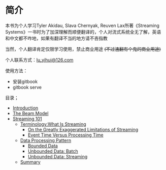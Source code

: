 # 简介

本书为个人学习Tyler Akidau, Slava Chernyak, Reuven Lax所著《Streaming Systems》一书时为了加深理解而顺便翻译的，个人对流式系统全无了解，英语和中文都不咋地，如果有翻译不当的地方请不吝指教

当然，个人翻译肯定仅限学习使用，禁止商业用途 ~~(不过渣翻有个鬼的商业用途)~~

个人联系方式：lu_yihui@126.com


使用方法：
* 安装gitbook
* gitbook serve


目录；
* [Introduction](README.md)
* [The Beam Model](part_1/the_beam_model.md)
* [Streaming 101](section_1/streaming_101.md)
    * [Terminology:What Is Streaming](section_1/terminology.md)
        * [On the Greatly Exaggerated Limitations of Streaming](section_1/exaggerated_limitation.md)
        * [Event Time Versus Processing Time](section_1/event_processing_time.md)
    * [Data Processing Pattern](section_1/data_processing_pattern.md)
        * [Bounded Data](section_1/bounede_data.md)
        * [Unbounded Data: Batch](section_1/batch.md)
        * [Unbounded Data: Streaming](section_1/streaming.md)
    * [Summary](section_1/summary.md)
